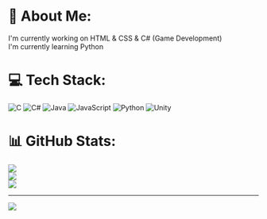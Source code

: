# 💫 About Me:
I'm currently working on HTML & CSS & C# (Game Development)<br>I'm currently learning Python


# 💻 Tech Stack:
![C](https://img.shields.io/badge/c-%2300599C.svg?style=for-the-badge&logo=c&logoColor=white) ![C#](https://img.shields.io/badge/c%23-%23239120.svg?style=for-the-badge&logo=csharp&logoColor=white) ![Java](https://img.shields.io/badge/java-%23ED8B00.svg?style=for-the-badge&logo=openjdk&logoColor=white) ![JavaScript](https://img.shields.io/badge/javascript-%23323330.svg?style=for-the-badge&logo=javascript&logoColor=%23F7DF1E) ![Python](https://img.shields.io/badge/python-3670A0?style=for-the-badge&logo=python&logoColor=ffdd54) ![Unity](https://img.shields.io/badge/unity-%23000000.svg?style=for-the-badge&logo=unity&logoColor=white)
# 📊 GitHub Stats:
![](https://github-readme-stats.vercel.app/api?username=ayan6734026&theme=dark&hide_border=false&include_all_commits=false&count_private=false)<br/>
![](https://github-readme-streak-stats.herokuapp.com/?user=ayan6734026&theme=dark&hide_border=false)<br/>
![](https://github-readme-stats.vercel.app/api/top-langs/?username=ayan6734026&theme=dark&hide_border=false&include_all_commits=false&count_private=false&layout=compact)

---
[![](https://visitcount.itsvg.in/api?id=ayan6734026&icon=0&color=0)](https://visitcount.itsvg.in)

<!-- Proudly created with GPRM ( https://gprm.itsvg.in ) -->

